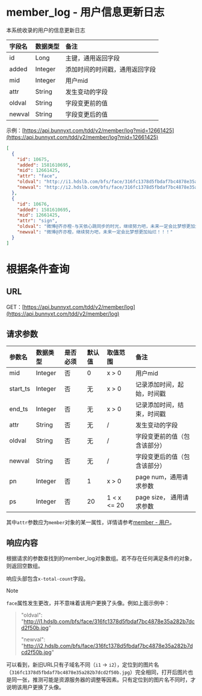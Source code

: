 # member_log - 用户信息更新日志

本系统收录的用户的信息更新日志

字段名 | 数据类型 | 备注
:- | :- | :- 
id | Long | 主键，通用返回字段
added | Integer | 添加时间的时间戳，通用返回字段
mid | Integer | 用户mid
attr | String | 发生变动的字段
oldval | String | 字段变更前的值
newval | String | 字段变更后的值

示例：[https://api.bunnyxt.com/tdd/v2/member/log?mid=12661425](https://api.bunnyxt.com/tdd/v2/member/log?mid=12661425)

```JSON
[
  {
    "id": 10675,
    "added": 1581610695,
    "mid": 12661425,
    "attr": "face",
    "oldval": "http://i1.hdslb.com/bfs/face/316fc1378d5fbdaf7bc4878e35a282b7dcd2f50b.jpg",
    "newval": "http://i2.hdslb.com/bfs/face/316fc1378d5fbdaf7bc4878e35a282b7dcd2f50b.jpg"
  },
  {
    "id": 10676,
    "added": 1581610695,
    "mid": 12661425,
    "attr": "sign",
    "oldval": "微博@齐亦橙-与天依心跳同步的时光，继续努力吧，未来一定会比梦想更加灿烂！！！",
    "newval": "微博@齐亦橙，继续努力吧，未来一定会比梦想更加灿烂！！！"
  }
]
```

# 根据条件查询

## URL

GET：[https://api.bunnyxt.com/tdd/v2/member/log](https://api.bunnyxt.com/tdd/v2/member/log)

## 请求参数

参数名 | 数据类型 | 是否必须 | 默认值 | 取值范围 | 备注
:- | :- | :- | :- | :- | :-
mid | Integer | 否 | 0 | x > 0 | 用户mid
start_ts | Integer | 否 | 无 | x > 0 | 记录添加时间，起始，时间戳
end_ts | Integer | 否 | 无 | x > 0 | 记录添加时间，结束，时间戳
attr | String | 否 | 无 | / | 发生变动的字段
oldval | String | 否 | 无 | / | 字段变更前的值（包含该部分）
newval | String | 否 | 无 | / | 字段变更后的值（包含该部分）
pn | Integer | 否 | 1 | x > 0 | page num，通用请求参数
ps | Integer | 否 | 20 | 1 < x <= 20 | page size， 通用请求参数

其中`attr`参数应为`member`对象的某一属性，详情请参考[member - 用户](member.md)。

## 响应内容

根据请求的参数查找到的member_log对象数组。若不存在任何满足条件的对象，则返回空数组。

响应头部包含`x-total-count`字段。

> [!NOTE]
> `face`属性发生更改，并不意味着该用户更换了头像。例如上面示例中：
> 
> > "oldval": "http://i1.hdslb.com/bfs/face/316fc1378d5fbdaf7bc4878e35a282b7dcd2f50b.jpg"
> > 
> >"newval": "http://i2.hdslb.com/bfs/face/316fc1378d5fbdaf7bc4878e35a282b7dcd2f50b.jpg"
> 
> 可以看到，新旧URL只有子域名不同（`i1` -> `i2`），定位到的图片名（`316fc1378d5fbdaf7bc4878e35a282b7dcd2f50b.jpg`）完全相同，打开后图片也是同一张，推测可能是资源服务器的调整等因素。只有定位到的图片名不同时，才说明该用户更换了头像。